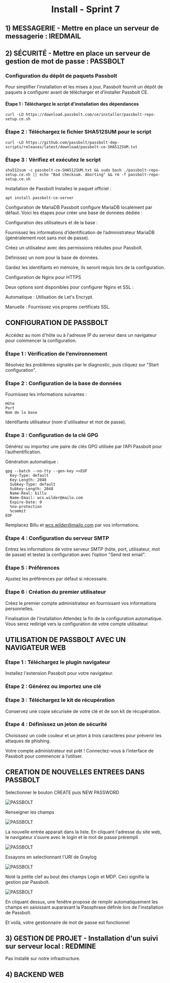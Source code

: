 <div align="center"><H1> Install -  Sprint 7 </H1></div>

## 1) MESSAGERIE - Mettre en place un serveur de messagerie : IREDMAIL

## 2) SÉCURITÉ - Mettre en place un serveur de gestion de mot de passe : PASSBOLT


### Configuration du dépôt de paquets Passbolt

Pour simplifier l'installation et les mises à jour, Passbolt fournit un dépôt de paquets à configurer avant de télécharger et d’installer Passbolt CE.

#### Étape 1 : Téléchargez le script d'installation des dépendances

```
curl -LO https://download.passbolt.com/ce/installer/passbolt-repo-setup.ce.sh
```

### Étape 2 : Téléchargez le fichier SHA512SUM pour le script

```
curl -LO https://github.com/passbolt/passbolt-dep-scripts/releases/latest/download/passbolt-ce-SHA512SUM.txt
```

### Étape 3 : Vérifiez et exécutez le script

```
sha512sum -c passbolt-ce-SHA512SUM.txt && sudo bash ./passbolt-repo-setup.ce.sh || echo "Bad checksum. Aborting" && rm -f passbolt-repo-setup.ce.sh
```

Installation de Passbolt
Installez le paquet officiel :

```
apt install passbolt-ce-server
```

Configuration de MariaDB
Passbolt configure MariaDB localement par défaut. Voici les étapes pour créer une base de données dédiée :

Configuration des utilisateurs et de la base :

Fournissez les informations d’identification de l’administrateur MariaDB (généralement root sans mot de passe).

Créez un utilisateur avec des permissions réduites pour Passbolt.

Définissez un nom pour la base de données.

Gardez les identifiants en mémoire, ils seront requis lors de la configuration.

Configuration de Nginx pour HTTPS

Deux options sont disponibles pour configurer Nginx et SSL :

Automatique : Utilisation de Let's Encrypt.

Manuelle : Fournissez vos propres certificats SSL.

CONFIGURATION DE PASSBOLT
-------------------------

Accédez au nom d'hôte ou à l'adresse IP du serveur dans un navigateur pour commencer la configuration.

### Étape 1 : Vérification de l’environnement
Résolvez les problèmes signalés par le diagnostic, puis cliquez sur "Start configuration".

### Étape 2 : Configuration de la base de données
Fournissez les informations suivantes :

```
Hôte
Port
Nom de la base
```

Identifiants utilisateur (nom d'utilisateur et mot de passe).

### Étape 3 : Configuration de la clé GPG

Générez ou importez une paire de clés GPG utilisée par l’API Passbolt pour l’authentification.

Génération automatique :

```
gpg --batch --no-tty --gen-key <<EOF
  Key-Type: default
  Key-Length: 2048
  Subkey-Type: default
  Subkey-Length: 2048
  Name-Real: billu
  Name-Email: wcs.wilder@mailo.com
  Expire-Date: 0
  %no-protection
  %commit
EOF
```

Remplacez Billu et wcs.wilder@mailo.com par vos informations.

### Étape 4 : Configuration du serveur SMTP
Entrez les informations de votre serveur SMTP (hôte, port, utilisateur, mot de passe) et testez la configuration avec l’option "Send test email".

### Étape 5 : Préférences
Ajustez les préférences par défaut si nécessaire.

### Étape 6 : Création du premier utilisateur
Créez le premier compte administrateur en fournissant vos informations personnelles.

Finalisation de l'installation
Attendez la fin de la configuration automatique.
Vous serez redirigé vers la configuration de votre compte utilisateur.

UTILISATION DE PASSBOLT AVEC UN NAVIGATEUR WEB
----------------------------------------------


### Étape 1 : Téléchargez le plugin navigateur
Installez l'extension Passbolt pour votre navigateur.

### Étape 2 : Générez ou importez une clé


### Étape 3 : Téléchargez le kit de récupération
Conservez une copie sécurisée de votre clé et de son kit de récupération.

### Étape 4 : Définissez un jeton de sécurité
Choisissez un code couleur et un jeton à trois caractères pour prévenir les attaques de phishing.

Votre compte administrateur est prêt !
Connectez-vous à l’interface de Passbolt pour commencer à l’utiliser.

CREATION DE NOUVELLES ENTREES DANS PASSBOLT
----------------------------------------------


Selectionner le bouton CREATE puis NEW PASSWORD

![PASSBOLT](https://github.com/WildCodeSchool/TSSR-ANGOU-P3-G1/blob/main/SCREENS-PAR-SPRINT/SCREENS-SPRINT7/passbolt2.png)

Renseigner les champs

![PASSBOLT](https://github.com/WildCodeSchool/TSSR-ANGOU-P3-G1/blob/main/SCREENS-PAR-SPRINT/SCREENS-SPRINT7/passbolt3.png)

La nouvelle entrée apparait dans la liste. En cliquant l'adresse du site web, le navigateur s'ouvre avec le login et le mot de passe prérempli

![PASSBOLT](https://github.com/WildCodeSchool/TSSR-ANGOU-P3-G1/blob/main/SCREENS-PAR-SPRINT/SCREENS-SPRINT7/passbolt1.png)

Essayons en selectionnant l'URI de Graylog


![PASSBOLT](https://github.com/WildCodeSchool/TSSR-ANGOU-P3-G1/blob/main/SCREENS-PAR-SPRINT/SCREENS-SPRINT7/passbolt-4.png)

Noté la petite clef au bout des champs Login et MDP. Ceci signifie la gestion par Passbolt.

![PASSBOLT](https://github.com/WildCodeSchool/TSSR-ANGOU-P3-G1/blob/main/SCREENS-PAR-SPRINT/SCREENS-SPRINT7/passbolt-5.png)

En cliquant dessus, une fenêtre propose de remplir automatiquement les champs en saisissant auparavant la Passphrase définie lors de l'installation de Passbolt.



Et voilà, votre gestionnaire de mot de passe est fonctionnel


## 3) GESTION DE PROJET - Installation d'un suivi sur serveur local : REDMINE

Pas Installé sur notre infrastructure.

## 4) BACKEND WEB

